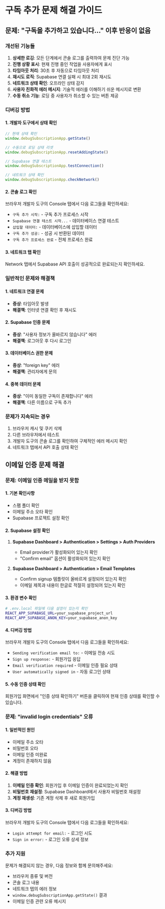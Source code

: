 # 구독 추가 문제 해결 가이드

## 문제: "구독을 추가하고 있습니다..." 이후 반응이 없음

### 개선된 기능들

1. **상세한 로깅**: 모든 단계에서 콘솔 로그를 출력하여 문제 진단 가능
2. **진행 상황 표시**: 현재 진행 중인 작업을 사용자에게 표시
3. **타임아웃 처리**: 30초 후 자동으로 타임아웃 처리
4. **재시도 로직**: Supabase 연결 실패 시 최대 2회 재시도
5. **네트워크 상태 확인**: 오프라인 상태 감지
6. **사용자 친화적 에러 메시지**: 기술적 에러를 이해하기 쉬운 메시지로 변환
7. **수동 취소 기능**: 로딩 중 사용자가 취소할 수 있는 버튼 제공

### 디버깅 방법

#### 1. 개발자 도구에서 상태 확인
```javascript
// 현재 상태 확인
window.debugSubscriptionApp.getState()

// 수동으로 로딩 상태 리셋
window.debugSubscriptionApp.resetAddingState()

// Supabase 연결 테스트
window.debugSubscriptionApp.testConnection()

// 네트워크 상태 확인
window.debugSubscriptionApp.checkNetwork()
```

#### 2. 콘솔 로그 확인
브라우저 개발자 도구의 Console 탭에서 다음 로그들을 확인하세요:

- `구독 추가 시작:` - 구독 추가 프로세스 시작
- `Supabase 연결 테스트 시작...` - 데이터베이스 연결 테스트
- `삽입할 데이터:` - 데이터베이스에 삽입할 데이터
- `구독 추가 성공:` - 성공 시 반환된 데이터
- `구독 추가 프로세스 완료` - 전체 프로세스 완료

#### 3. 네트워크 탭 확인
Network 탭에서 Supabase API 호출이 성공적으로 완료되는지 확인하세요.

### 일반적인 문제와 해결책

#### 1. 네트워크 연결 문제
- **증상**: 타임아웃 발생
- **해결책**: 인터넷 연결 확인 후 재시도

#### 2. Supabase 인증 문제
- **증상**: "사용자 정보가 올바르지 않습니다" 에러
- **해결책**: 로그아웃 후 다시 로그인

#### 3. 데이터베이스 권한 문제
- **증상**: "foreign key" 에러
- **해결책**: 관리자에게 문의

#### 4. 중복 데이터 문제
- **증상**: "이미 동일한 구독이 존재합니다" 에러
- **해결책**: 다른 이름으로 구독 추가

### 문제가 지속되는 경우

1. 브라우저 캐시 및 쿠키 삭제
2. 다른 브라우저에서 테스트
3. 개발자 도구의 콘솔 로그를 확인하여 구체적인 에러 메시지 확인
4. 네트워크 탭에서 API 호출 상태 확인

## 이메일 인증 문제 해결

### 문제: 이메일 인증 메일을 받지 못함

#### 1. 기본 확인사항
- 스팸 폴더 확인
- 이메일 주소 오타 확인
- Supabase 프로젝트 설정 확인

#### 2. Supabase 설정 확인
1. **Supabase Dashboard > Authentication > Settings > Auth Providers**
   - Email provider가 활성화되어 있는지 확인
   - "Confirm email" 옵션이 활성화되어 있는지 확인

2. **Supabase Dashboard > Authentication > Email Templates**
   - Confirm signup 템플릿이 올바르게 설정되어 있는지 확인
   - 이메일 제목과 내용이 한글로 적절히 설정되어 있는지 확인

#### 3. 환경 변수 확인
```bash
# .env.local 파일에 다음 설정이 있는지 확인
REACT_APP_SUPABASE_URL=your_supabase_project_url
REACT_APP_SUPABASE_ANON_KEY=your_supabase_anon_key
```

#### 4. 디버깅 방법
브라우저 개발자 도구의 Console 탭에서 다음 로그들을 확인하세요:
- `Sending verification email to:` - 이메일 전송 시도
- `Sign up response:` - 회원가입 응답
- `Email verification required` - 이메일 인증 필요 상태
- `User automatically signed in` - 자동 로그인 상태

#### 5. 수동 인증 상태 확인
회원가입 화면에서 "인증 상태 확인하기" 버튼을 클릭하여 현재 인증 상태를 확인할 수 있습니다.

### 문제: "invalid login credentials" 오류

#### 1. 일반적인 원인
- 이메일 주소 오타
- 비밀번호 오타
- 이메일 인증 미완료
- 계정이 존재하지 않음

#### 2. 해결 방법
1. **이메일 인증 확인**: 회원가입 후 이메일 인증이 완료되었는지 확인
2. **비밀번호 재설정**: Supabase Dashboard에서 사용자 비밀번호 재설정
3. **계정 재생성**: 기존 계정 삭제 후 새로 회원가입

#### 3. 디버깅 방법
브라우저 개발자 도구의 Console 탭에서 다음 로그들을 확인하세요:
- `Login attempt for email:` - 로그인 시도
- `Sign in error:` - 로그인 오류 상세 정보

### 추가 지원

문제가 해결되지 않는 경우, 다음 정보와 함께 문의해주세요:
- 브라우저 종류 및 버전
- 콘솔 로그 내용
- 네트워크 탭의 에러 정보
- `window.debugSubscriptionApp.getState()` 결과
- 이메일 인증 관련 오류 메시지